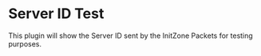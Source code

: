# Server ID Test

This plugin will show the Server ID sent by the InitZone Packets for testing purposes.
